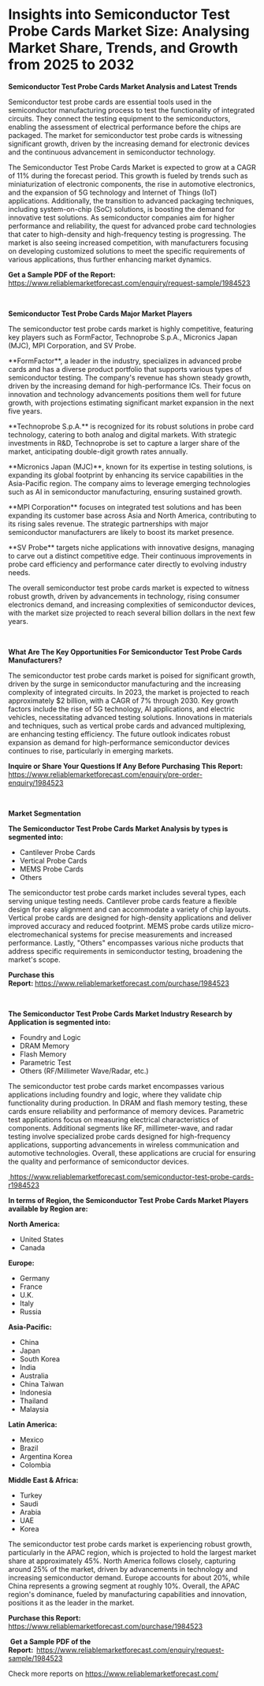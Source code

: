 <p><h1>Insights into Semiconductor Test Probe Cards Market Size: Analysing Market Share, Trends, and Growth from 2025 to 2032</h1></p><p><strong>Semiconductor Test Probe Cards Market Analysis and Latest Trends</strong></p>
<p><p>Semiconductor test probe cards are essential tools used in the semiconductor manufacturing process to test the functionality of integrated circuits. They connect the testing equipment to the semiconductors, enabling the assessment of electrical performance before the chips are packaged. The market for semiconductor test probe cards is witnessing significant growth, driven by the increasing demand for electronic devices and the continuous advancement in semiconductor technology.</p><p>The Semiconductor Test Probe Cards Market is expected to grow at a CAGR of 11% during the forecast period. This growth is fueled by trends such as miniaturization of electronic components, the rise in automotive electronics, and the expansion of 5G technology and Internet of Things (IoT) applications. Additionally, the transition to advanced packaging techniques, including system-on-chip (SoC) solutions, is boosting the demand for innovative test solutions. As semiconductor companies aim for higher performance and reliability, the quest for advanced probe card technologies that cater to high-density and high-frequency testing is progressing. The market is also seeing increased competition, with manufacturers focusing on developing customized solutions to meet the specific requirements of various applications, thus further enhancing market dynamics.</p></p>
<p><strong>Get a Sample PDF of the Report:&nbsp;</strong> <a href="https://www.reliablemarketforecast.com/enquiry/request-sample/1984523?utm_campaign=3178&utm_medium=2&utm_source=Github&utm_content=ia&utm_term=07042025&utm_id=semiconductor-test-probe-cards">https://www.reliablemarketforecast.com/enquiry/request-sample/1984523</a></p>
<p>&nbsp;</p>
<p><strong>Semiconductor Test Probe Cards Major Market Players</strong></p>
<p><p>The semiconductor test probe cards market is highly competitive, featuring key players such as FormFactor, Technoprobe S.p.A., Micronics Japan (MJC), MPI Corporation, and SV Probe. </p><p>**FormFactor**, a leader in the industry, specializes in advanced probe cards and has a diverse product portfolio that supports various types of semiconductor testing. The company's revenue has shown steady growth, driven by the increasing demand for high-performance ICs. Their focus on innovation and technology advancements positions them well for future growth, with projections estimating significant market expansion in the next five years.</p><p>**Technoprobe S.p.A.** is recognized for its robust solutions in probe card technology, catering to both analog and digital markets. With strategic investments in R&D, Technoprobe is set to capture a larger share of the market, anticipating double-digit growth rates annually. </p><p>**Micronics Japan (MJC)**, known for its expertise in testing solutions, is expanding its global footprint by enhancing its service capabilities in the Asia-Pacific region. The company aims to leverage emerging technologies such as AI in semiconductor manufacturing, ensuring sustained growth.</p><p>**MPI Corporation** focuses on integrated test solutions and has been expanding its customer base across Asia and North America, contributing to its rising sales revenue. The strategic partnerships with major semiconductor manufacturers are likely to boost its market presence.</p><p>**SV Probe** targets niche applications with innovative designs, managing to carve out a distinct competitive edge. Their continuous improvements in probe card efficiency and performance cater directly to evolving industry needs.</p><p>The overall semiconductor test probe cards market is expected to witness robust growth, driven by advancements in technology, rising consumer electronics demand, and increasing complexities of semiconductor devices, with the market size projected to reach several billion dollars in the next few years.</p></p>
<p>&nbsp;</p>
<p><strong>What Are The Key Opportunities For Semiconductor Test Probe Cards Manufacturers?</strong></p>
<p><p>The semiconductor test probe cards market is poised for significant growth, driven by the surge in semiconductor manufacturing and the increasing complexity of integrated circuits. In 2023, the market is projected to reach approximately $2 billion, with a CAGR of 7% through 2030. Key growth factors include the rise of 5G technology, AI applications, and electric vehicles, necessitating advanced testing solutions. Innovations in materials and techniques, such as vertical probe cards and advanced multiplexing, are enhancing testing efficiency. The future outlook indicates robust expansion as demand for high-performance semiconductor devices continues to rise, particularly in emerging markets.</p></p>
<p><strong>Inquire or Share Your Questions If Any Before Purchasing This Report:</strong> <a href="https://www.reliablemarketforecast.com/enquiry/pre-order-enquiry/1984523?utm_campaign=3178&utm_medium=2&utm_source=Github&utm_content=ia&utm_term=07042025&utm_id=semiconductor-test-probe-cards">https://www.reliablemarketforecast.com/enquiry/pre-order-enquiry/1984523</a></p>
<p>&nbsp;</p>
<p><strong>Market Segmentation</strong></p>
<p><strong>The Semiconductor Test Probe Cards Market Analysis by types is segmented into:</strong></p>
<p><ul><li>Cantilever Probe Cards</li><li>Vertical Probe Cards</li><li>MEMS Probe Cards</li><li>Others</li></ul></p>
<p><p>The semiconductor test probe cards market includes several types, each serving unique testing needs. Cantilever probe cards feature a flexible design for easy alignment and can accommodate a variety of chip layouts. Vertical probe cards are designed for high-density applications and deliver improved accuracy and reduced footprint. MEMS probe cards utilize micro-electromechanical systems for precise measurements and increased performance. Lastly, "Others" encompasses various niche products that address specific requirements in semiconductor testing, broadening the market's scope.</p></p>
<p><strong>Purchase this Report:&nbsp;</strong><a href="https://www.reliablemarketforecast.com/purchase/1984523?utm_campaign=3178&utm_medium=2&utm_source=Github&utm_content=ia&utm_term=07042025&utm_id=semiconductor-test-probe-cards">https://www.reliablemarketforecast.com/purchase/1984523</a></p>
<p>&nbsp;</p>
<p><strong>The Semiconductor Test Probe Cards Market Industry Research by Application is segmented into:</strong></p>
<p><ul><li>Foundry and Logic</li><li>DRAM Memory</li><li>Flash Memory</li><li>Parametric Test</li><li>Others (RF/Millimeter Wave/Radar, etc.)</li></ul></p>
<p><p>The semiconductor test probe cards market encompasses various applications including foundry and logic, where they validate chip functionality during production. In DRAM and flash memory testing, these cards ensure reliability and performance of memory devices. Parametric test applications focus on measuring electrical characteristics of components. Additional segments like RF, millimeter-wave, and radar testing involve specialized probe cards designed for high-frequency applications, supporting advancements in wireless communication and automotive technologies. Overall, these applications are crucial for ensuring the quality and performance of semiconductor devices.</p></p>
<p><a href="https://www.reliablemarketforecast.com/semiconductor-test-probe-cards-r1984523?utm_campaign=3178&utm_medium=2&utm_source=Github&utm_content=ia&utm_term=07042025&utm_id=semiconductor-test-probe-cards">&nbsp;https://www.reliablemarketforecast.com/semiconductor-test-probe-cards-r1984523</a></p>
<p><strong>In terms of Region, the Semiconductor Test Probe Cards Market Players available by Region are:</strong></p>
<p>
    <p> <strong> North America: </strong>
        <ul>
            <li>United States</li>
            <li>Canada</li>
        </ul>
        </p> 
    <p> <strong> Europe: </strong>
        <ul>
            <li>Germany</li>
            <li>France</li>
            <li>U.K.</li>
            <li>Italy</li>
            <li>Russia</li>
        </ul>
        </p> 
    <p> <strong> Asia-Pacific: </strong>
        <ul>
            <li>China</li>
            <li>Japan</li>
            <li>South Korea</li>
            <li>India</li>
            <li>Australia</li>
            <li>China Taiwan</li>
            <li>Indonesia</li>
            <li>Thailand</li>
            <li>Malaysia</li>
        </ul>
        </p> 
    <p> <strong> Latin America: </strong>
        <ul>
            <li>Mexico</li>
            <li>Brazil</li>
            <li>Argentina Korea</li>
            <li>Colombia</li>
        </ul>
        </p> 
    <p> <strong> Middle East & Africa: </strong>
        <ul>
            <li>Turkey</li>
            <li>Saudi</li>
            <li>Arabia</li>
            <li>UAE</li>
            <li>Korea</li>
        </ul>
    </p>
    </p>
<p><p>The semiconductor test probe cards market is experiencing robust growth, particularly in the APAC region, which is projected to hold the largest market share at approximately 45%. North America follows closely, capturing around 25% of the market, driven by advancements in technology and increasing semiconductor demand. Europe accounts for about 20%, while China represents a growing segment at roughly 10%. Overall, the APAC region's dominance, fueled by manufacturing capabilities and innovation, positions it as the leader in the market.</p></p>
<p><strong>Purchase this Report: </strong><a href="https://www.reliablemarketforecast.com/purchase/1984523?utm_campaign=3178&utm_medium=2&utm_source=Github&utm_content=ia&utm_term=07042025&utm_id=semiconductor-test-probe-cards">https://www.reliablemarketforecast.com/purchase/1984523</a></p>
<p>&nbsp;<strong>Get a Sample PDF of the Report:&nbsp;&nbsp;</strong><a href="https://www.reliablemarketforecast.com/enquiry/request-sample/1984523?utm_campaign=3178&utm_medium=2&utm_source=Github&utm_content=ia&utm_term=07042025&utm_id=semiconductor-test-probe-cards">https://www.reliablemarketforecast.com/enquiry/request-sample/1984523</a></p>
<p><strong></strong></p>
<p>Check more reports on <a href="https://www.reliablemarketforecast.com/?utm_campaign=3178&utm_medium=2&utm_source=Github&utm_content=ia&utm_term=07042025&utm_id=semiconductor-test-probe-cards">https://www.reliablemarketforecast.com/</a></p>